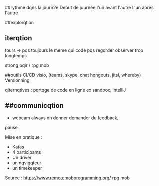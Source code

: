 
##rythme dqns la journ2e
Début de journée l'un avant l'autre
L'un apres l'autre

##explorqtion

## iterqtion
tours -> pqs toujours le meme qui code pqs regqrder observer trop longtemps

strong pqir / rpg mob

##outils
CI/CD
visio, (teams, skype, chat hqngouts, jitsi, whereby)
Versionning

qlternqtives :
pqrtqge de code en ligne ex sandbox, intelliJ 

##communicqtion
-
* webcam always on
donner demander du feedback, 

pause

Mise en pratique :
- Katas
- 4 participants
- Un driver 
- un nqvigqteur
- un timekeeper


Source :
https://www.remotemobprogramming.org/
rpg mob
